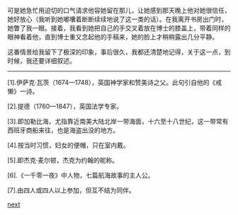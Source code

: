
可是她急忙用迫切的口气请求他容她留在那儿，让她感到那天晚上他对她很信任，她好放心（我听到她嘟囔着断断续续地说了这一类的话）。在我离开书房出门时，她瞥了我一眼。接着，我看到她把自己的手交叉着放在博士的膝盖上，带着同样的眼神看着他，直到博士重又念起他的手稿来，她的脸上才稍稍露出几分平静。

这番情景给我留下了极深的印象，事后很久，我都还清楚地记得，关于这一点，到时候，我还要详细叙述。

* * *

[1].伊萨克·瓦茨（1674—1748），英国神学家和赞美诗之父。此句引自他的《戒懒》一诗。

[2].提德（1760—1847），英国法学专家。

[3].即加勒比海，尤指靠近南美大陆北岸一带海面，十六至十八世纪，这一带常有西班牙商船来往，也是海盗出没的地方。

[4].按当时习惯，妇女的便帽，只在室内戴。

[5].即杰克·麦尔顿，杰克为约翰的昵称。

[6].《一千零一夜》中人物，七篇航海故事的主人公。

[7].由四人或四人以上参加，但互不结为同伴。

[next](page227.md)